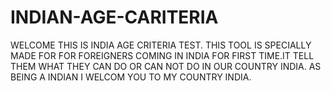# INDIAN-AGE-CARITERIA
WELCOME THIS IS INDIA AGE CRITERIA TEST. THIS TOOL IS SPECIALLY MADE FOR FOR FOREIGNERS COMING IN INDIA FOR FIRST TIME.IT TELL THEM WHAT THEY CAN DO OR CAN NOT DO IN OUR COUNTRY INDIA. AS BEING A INDIAN I WELCOM YOU TO MY COUNTRY INDIA.
